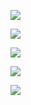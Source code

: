 

















![](https://hera-webapp.fbstatic.cn/api/picture/download/416859253446656.jpeg)

![](https://hera-webapp.fbstatic.cn/api/picture/download/416859253707776.jpeg)

![](https://hera-webapp.fbstatic.cn/api/picture/download/416859253970944.jpeg)

![](https://hera-webapp.fbstatic.cn/api/picture/download/416859253969920.jpeg)

![](https://hera-webapp.fbstatic.cn/api/picture/download/416859254233088.jpeg)